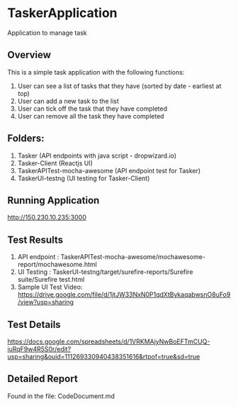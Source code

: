 # TaskerApplication
 Application to manage task

## Overview
This is a simple task application with the following functions:
1. User can see a list of tasks that they have (sorted by date - earliest at top)
2. User can add a new task to the list
3. User can tick off the task that they have completed
4. User can remove all the task they have completed

## Folders:
1. Tasker (API endpoints with java script - dropwizard.io)
2. Tasker-Client (Reactjs UI)
3. TaskerAPITest-mocha-awesome (API endpoint test for Tasker)
4. TaskerUI-testng (UI testing for Tasker-Client)

## Running Application
http://150.230.10.235:3000

## Test Results
1. API endpoint : TaskerAPITest-mocha-awesome/mochawesome-report/mochawesome.html
2. UI Testing : TaskerUI-testng/target/surefire-reports/Surefire suite/Surefire test.html
3. Sample UI Test Video: https://drive.google.com/file/d/1jtJW33NxN0P1qdXtBykaqabwsnO8uFo9/view?usp=sharing

## Test Details
https://docs.google.com/spreadsheets/d/1VRKMAjyNwBoEFTmCUQ-iuRqF9w4R5S0r/edit?usp=sharing&ouid=111269330940438351616&rtpof=true&sd=true

## Detailed Report
Found in the file: CodeDocument.md